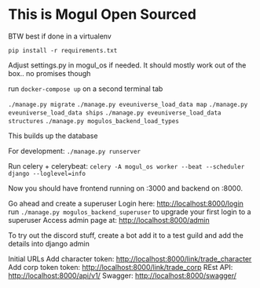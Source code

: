 # This is Mogul Open Sourced

BTW best if done in a virtualenv

`pip install -r requirements.txt`

Adjust settings.py in mogul_os if needed. It should mostly work out of the box.. no promises though

run `docker-compose up` on a second terminal tab

`./manage.py migrate`
`./manage.py eveuniverse_load_data map`
`./manage.py eveuniverse_load_data ships`
`./manage.py eveuniverse_load_data structures`
`./manage.py mogulos_backend_load_types`

This builds up the database

For development:
`./manage.py runserver`

Run celery + celerybeat:
`celery -A mogul_os worker --beat --scheduler django --loglevel=info`

Now you should have frontend running on :3000 and backend on :8000.

Go ahead and create a superuser
Login here: [http://localhost:8000/login](http://localhost:8000/login)
run `./manage.py mogulos_backend_superuser` to upgrade your first login to a superuser
Access admin page at: [http://localhost:8000/admin](http://localhost:8000/admin)

To try out the discord stuff, create a bot add it to a test guild and add the details into django admin



Initial URLs
Add character token: [http://localhost:8000/link/trade_character](http://localhost:8000/link/trade_character)
Add corp token token: [http://localhost:8000/link/trade_corp](http://localhost:8000/link/trade_corp)
REst API: [http://localhost:8000/api/v1/](http://localhost:8000/api/v1/)
Swagger: [http://localhost:8000/swagger/](http://localhost:8000/swagger/)